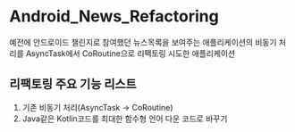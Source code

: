 # Android_News_Refactoring
예전에 안드로이드 챌린지로 참여했던 뉴스목록을 보여주는 애플리케이션의 비동기 처리를 AsyncTask에서 CoRoutine으로 리팩토링 시도한 애플리케이션

## 리팩토링 주요 기능 리스트
1. 기존 비동기 처리(AsyncTask -> CoRoutine)
2. Java같은 Kotlin코드를 최대한 함수형 언어 다운 코드로 바꾸기
